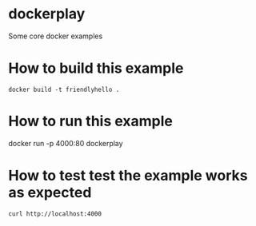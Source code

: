 # dockerplay
Some core docker examples

# How to build this example
```
docker build -t friendlyhello .
```

# How to run this example 
docker run -p 4000:80 dockerplay

# How to test test the example works as expected
```
curl http://localhost:4000
```
